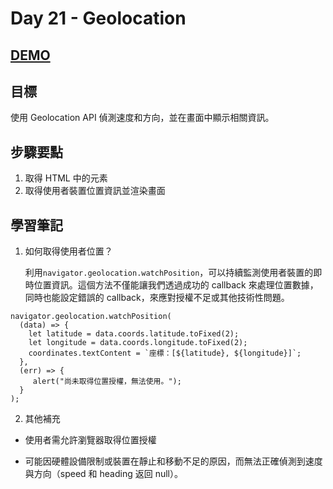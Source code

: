 # Day 21 - Geolocation

## [DEMO](https://ayating.github.io/JavaScript30/21%20-%20Geolocation/index-done.html)

## 目標

使用 Geolocation API 偵測速度和方向，並在畫面中顯示相關資訊。

## 步驟要點

1. 取得 HTML 中的元素
2. 取得使用者裝置位置資訊並渲染畫面

## 學習筆記

1. 如何取得使用者位置？

   利用`navigator.geolocation.watchPosition`，可以持續監測使用者裝置的即時位置資訊。這個方法不僅能讓我們透過成功的 callback 來處理位置數據，同時也能設定錯誤的 callback，來應對授權不足或其他技術性問題。

```JS
navigator.geolocation.watchPosition(
  (data) => {
    let latitude = data.coords.latitude.toFixed(2);
    let longitude = data.coords.longitude.toFixed(2);
    coordinates.textContent = `座標：[${latitude}, ${longitude}]`;
  },
  (err) => {
     alert("尚未取得位置授權，無法使用。");
  }
);
```

2. 其他補充

- 使用者需允許瀏覽器取得位置授權

- 可能因硬體設備限制或裝置在靜止和移動不足的原因，而無法正確偵測到速度與方向（speed 和 heading 返回 null）。
